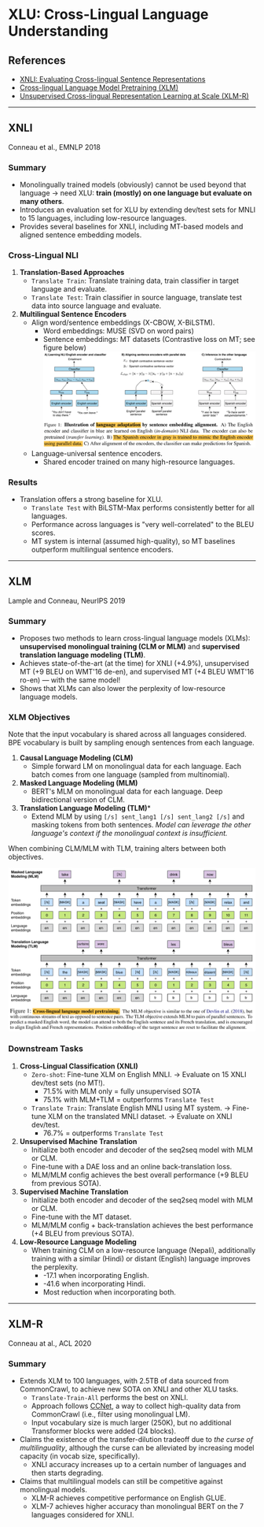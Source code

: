 # XLU: Cross-Lingual Language Understanding

## References

- [XNLI: Evaluating Cross-lingual Sentence Representations](https://arxiv.org/abs/1809.05053)
- [Cross-lingual Language Model Pretraining (XLM)](https://arxiv.org/abs/1901.07291)
- [Unsupervised Cross-lingual Representation Learning at Scale (XLM-R)](https://arxiv.org/abs/1911.02116)

---

## XNLI

Conneau et al., EMNLP 2018

### Summary

- Monolingually trained models (obviously) cannot be used beyond that language → need XLU: **train (mostly) on one language but evaluate on many others**.
- Introduces an evaluation set for XLU by extending dev/test sets for MNLI to 15 languages, including low-resource languages.
- Provides several baselines for XNLI, including MT-based models and aligned sentence embedding models.

### Cross-Lingual NLI

1. **Translation-Based Approaches**
    - `Translate Train`: Translate training data, train classifier in target language and evaluate.
    - `Translate Test`: Train classifier in source language, translate test data into source language and evaluate.
2. **Multilingual Sentence Encoders**
    - Align word/sentence embeddings (X-CBOW, X-BiLSTM).
        - Word embeddings: MUSE (SVD on word pairs)
        - Sentence embeddings: MT datasets (Contrastive loss on MT; see figure below)
            ![](../images/XLU/xnli-adaptation.png)
    - Language-universal sentence encoders.
        - Shared encoder trained on many high-resource languages.

### Results

- Translation offers a strong baseline for XLU.
    - `Translate Test` with BiLSTM-Max performs consistently better for all languages.
    - Performance across languages is "very well-correlated" to the BLEU scores.
    - MT system is internal (assumed high-quality), so MT baselines outperform multilingual sentence encoders.

---

## XLM

Lample and Conneau, NeurIPS 2019

### Summary

- Proposes two methods to learn cross-lingual language models (XLMs): **unsupervised monolingual training (CLM or MLM)** and **supervised translation language modeling (TLM)**.
- Achieves state-of-the-art (at the time) for XNLI (+4.9%), unsupervised MT (+9 BLEU on WMT'16 de-en), and supervised MT (+4 BLEU WMT'16 ro-en) — with the same model!
- Shows that XLMs can also lower the perplexity of low-resource language models.

### XLM Objectives

Note that the input vocabulary is shared across all languages considered. BPE vocabulary is built by sampling enough sentences from each language.

1. **Causal Language Modeling (CLM)**
    - Simple forward LM on monolingual data for each language. Each batch comes from one language (sampled from multinomial).
2. **Masked Language Modeling (MLM)**
    - BERT's MLM on monolingual data for each language. Deep bidirectional version of CLM.
3. **Translation Language Modeling (TLM)***
    - Extend MLM by using `[/s] sent_lang1 [/s] sent_lang2 [/s]` and masking tokens from both sentences. *Model can leverage the other language's context if the monolingual context is insufficient.*

When combining CLM/MLM with TLM, training alters between both objectives. 

![](../images/XLU/xlm.png)

### Downstream Tasks

1. **Cross-Lingual Classification (XNLI)**
    - `Zero-shot`:  Fine-tune XLM on English MNLI. → Evaluate on 15 XNLI dev/test sets (no MT!).
        - 71.5% with MLM only = fully unsupervised SOTA
        - 75.1% with MLM+TLM = outperforms `Translate Test`
    - `Translate Train`: Translate English MNLI using MT system. → Fine-tune XLM on the translated MNLI dataset. → Evaluate on XNLI dev/test.
        - 76.7% = outperforms `Translate Test`
2. **Unsupervised Machine Translation**
    - Initialize both encoder and decoder of the seq2seq model with MLM or CLM.
    - Fine-tune with a DAE loss and an online back-translation loss.
    - MLM/MLM config achieves the best overall performance (+9 BLEU from previous SOTA).
3. **Supervised Machine Translation**
    - Initialize both encoder and decoder of the seq2seq model with MLM or CLM.
    - Fine-tune with the MT dataset.
    - MLM/MLM config + back-translation achieves the best performance (+4 BLEU from previous SOTA).
4. **Low-Resource Language Modeling**
    - When training CLM on a low-resource language (Nepali), additionally training with a similar (Hindi) or distant (English) language improves the perplexity.
        - -17.1 when incorporating English.
        - -41.6 when incorporating Hindi.
        - Most reduction when incorporating both.

---

## XLM-R

Conneau at al., ACL 2020

### Summary

- Extends XLM to 100 languages, with 2.5TB of data sourced from CommonCrawl, to achieve new SOTA on XNLI and other XLU tasks.
    - `Translate-Train-All` performs the best on XNLI.
    - Approach follows [CCNet](https://arxiv.org/abs/1911.00359), a way to collect high-quality data from CommonCrawl (i.e., filter using monolingual LM).
    - Input vocabulary size is much larger (250K), but no additional Transformer blocks were added (24 blocks).
- Claims the existence of the transfer-dilution tradeoff due to *the curse of multilinguality*, although the curse can be alleviated by increasing model capacity (in vocab size, specifically).
    - XNLI accuracy increases up to a certain number of languages and then starts degrading.
- Claims that multilingual models can still be competitive against monolingual models.
    - XLM-R achieves competitive performance on English GLUE.
    - XLM-7 achieves higher accuracy than monolingual BERT on the 7 languages considered for XNLI.
    